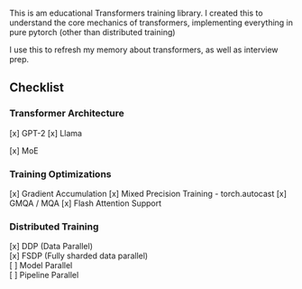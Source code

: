 
This is am educational Transformers training library. I created this to understand the core mechanics of transformers, implementing everything in pure pytorch (other than distributed training)

I use this to refresh my memory about transformers, as well as interview prep. 


## Checklist

### Transformer Architecture

[x] GPT-2
[x] Llama

[x] MoE 

### Training Optimizations

[x] Gradient Accumulation
[x] Mixed Precision Training - torch.autocast
[x] GMQA / MQA
[x] Flash Attention Support
 
### Distributed Training

[x] DDP (Data Parallel) <br>
[x] FSDP (Fully sharded data parallel) <br>
[ ] Model Parallel <br>
[ ] Pipeline Parallel <br>
  